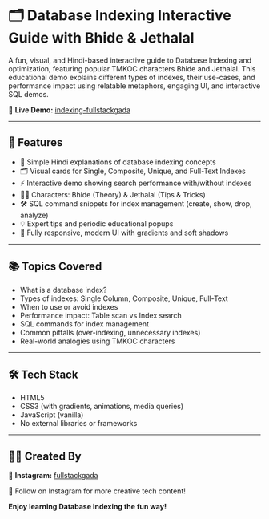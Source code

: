 # 🗂️ Database Indexing Interactive Guide with Bhide & Jethalal

A fun, visual, and Hindi-based interactive guide to Database Indexing and optimization, featuring popular TMKOC characters Bhide and Jethalal. This educational demo explains different types of indexes, their use-cases, and performance impact using relatable metaphors, engaging UI, and interactive SQL demos.

🔗 **Live Demo:** [indexing-fullstackgada](https://indexing-fullstackgada.netlify.app/)

---


## 🎯 Features

- 🧠 Simple Hindi explanations of database indexing concepts
- 🗂️ Visual cards for Single, Composite, Unique, and Full-Text Indexes
- ⚡ Interactive demo showing search performance with/without indexes
- 👨‍💼 Characters: Bhide (Theory) & Jethalal (Tips & Tricks)
- 🛠️ SQL command snippets for index management (create, show, drop, analyze)
- 💡 Expert tips and periodic educational popups
- 📱 Fully responsive, modern UI with gradients and soft shadows


---

## 📚 Topics Covered

- What is a database index?
- Types of indexes: Single Column, Composite, Unique, Full-Text
- When to use or avoid indexes
- Performance impact: Table scan vs Index search
- SQL commands for index management
- Common pitfalls (over-indexing, unnecessary indexes)
- Real-world analogies using TMKOC characters

---

## 🛠️ Tech Stack

- HTML5
- CSS3 (with gradients, animations, media queries)
- JavaScript (vanilla)
- No external libraries or frameworks

---

## 👨‍🎨 Created By
🔗 **Instagram:** [fullstackgada](https://www.instagram.com/fullstackgada/)

🤝 Follow on Instagram for more creative tech content!

**Enjoy learning Database Indexing the fun way!**
